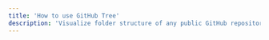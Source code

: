 ```yaml
---
title: 'How to use GitHub Tree'
description: 'Visualize folder structure of any public GitHub repository. Learn how to fetch public and private repo tree.'
---
```


